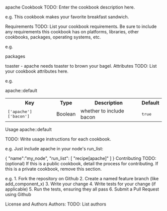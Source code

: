 apache Cookbook
TODO: Enter the cookbook description here.

e.g. This cookbook makes your favorite breakfast sandwich.

Requirements
TODO: List your cookbook requirements. Be sure to include any requirements this cookbook has on platforms, libraries, other cookbooks, packages, operating systems, etc.

e.g.

packages

toaster - apache needs toaster to brown your bagel.
Attributes
TODO: List your cookbook attributes here.

e.g.

apache::default

<table> <tr> <th>Key</th> <th>Type</th> <th>Description</th> <th>Default</th> </tr> <tr> <td><tt>['apache']['bacon']</tt></td> <td>Boolean</td> <td>whether to include bacon</td> <td><tt>true</tt></td> </tr> </table>

Usage
apache::default

TODO: Write usage instructions for each cookbook.

e.g. Just include apache in your node's run_list:

{
  "name":"my_node",
  "run_list": [
    "recipe[apache]"
  ]
}
Contributing
TODO: (optional) If this is a public cookbook, detail the process for contributing. If this is a private cookbook, remove this section.

e.g. 1. Fork the repository on Github 2. Create a named feature branch (like add_component_x) 3. Write your change 4. Write tests for your change (if applicable) 5. Run the tests, ensuring they all pass 6. Submit a Pull Request using Github

License and Authors
Authors: TODO: List authors

